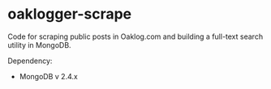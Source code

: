 oaklogger-scrape
================

Code for scraping public posts in Oaklog.com and building a full-text search utility in MongoDB.

Dependency: 
* MongoDB v 2.4.x
